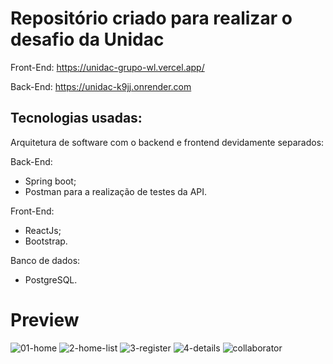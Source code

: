 # Repositório criado para realizar o desafio da Unidac

Front-End:
https://unidac-grupo-wl.vercel.app/

Back-End:
https://unidac-k9jj.onrender.com

## Tecnologias usadas:
Arquitetura de software com o backend e frontend devidamente separados:

Back-End:
- Spring boot;
- Postman para a realização de testes da API.

Front-End:
- ReactJs;
- Bootstrap.

Banco de dados:
- PostgreSQL.

# Preview
![01-home](https://github.com/Gleicianegaldino/Unidac-Grupo-WL/assets/78940661/70f59a15-038e-4b76-8981-42ba895a4368)
![2-home-list](https://github.com/Gleicianegaldino/Unidac-Grupo-WL/assets/78940661/d347dcda-3f9d-43f8-9215-b6bc5a336986)
![3-register](https://github.com/Gleicianegaldino/Unidac-Grupo-WL/assets/78940661/dc0247ec-d337-4085-a57f-e7031804f277)
![4-details](https://github.com/Gleicianegaldino/Unidac-Grupo-WL/assets/78940661/3145fb47-8e59-4565-a8fc-6268d98093b5)
![collaborator](https://github.com/Gleicianegaldino/Unidac-Grupo-WL/assets/78940661/26e07bcb-e34d-4f2c-b603-4e2d95dd9795)

